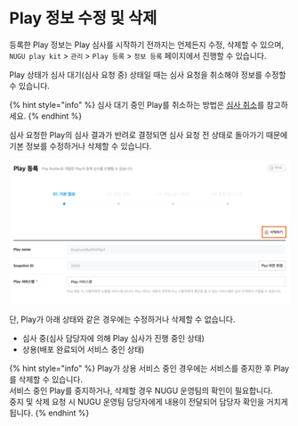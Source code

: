 # Play 정보 수정 및 삭제

등록한 Play 정보는 Play 심사를 시작하기 전까지는 언제든지 수정, 삭제할 수 있으며, `NUGU play kit` &gt; `관리` &gt; `Play 등록` &gt; `정보 등록` 페이지에서 진행할 수 있습니다.

Play 상태가 심사 대기\(심사 요청 중\) 상태일 때는 심사 요청을 취소해야 정보를 수정할 수 있습니다.

{% hint style="info" %}
심사 대기 중인 Play를 취소하는 방법은 [심사 취소](play-review.md#review-cancellation)를 참고하세요.
{% endhint %}

심사 요청한 Play의 심사 결과가 반려로 결정되면 심사 요청 전 상태로 돌아가기 때문에 기본 정보를 수정하거나 삭제할 수 있습니다.

![](../../.gitbook/assets/assets_-ll_j0vst5q1ujfaettc_-ll_luqqzmrqidwasrtv_-ll_lx1fymztsvldbz1i_ch4_42_c01%20%282%29.png)

단, Play가 아래 상태와 같은 경우에는 수정하거나 삭제할 수 없습니다.

* 심사 중\(심사 담당자에 의해 Play 심사가 진행 중인 상태\)  
* 상용\(배포 완료되어 서비스 중인 상태\) 

{% hint style="info" %}
Play가 상용 서비스 중인 경우에는 서비스를 중지한 후 Play를 삭제할 수 있습니다.  
서비스 중인 Play를 중지하거나, 삭제할 경우 NUGU 운영팀의 확인이 필요합니다.  
중지 및 삭제 요청 시 NUGU 운영팀 담당자에게 내용이 전달되어 담당자 확인을 거치게 됩니다.
{% endhint %}

